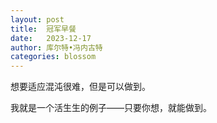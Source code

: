 ```yaml
---
layout: post
title:  冠军早餐
date:   2023-12-17
author: 库尔特•冯内古特
categories: blossom
---
```


想要适应混沌很难，但是可以做到。

我就是一个活生生的例子——只要你想，就能做到。
